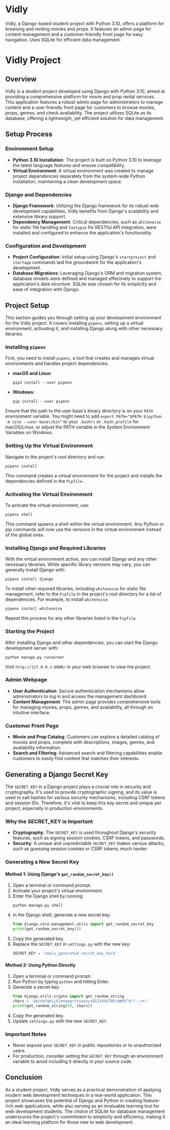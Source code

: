 # Vidly
Vidly, a Django-based student project with Python 3.10, offers a platform for browsing and renting movies and props. It features an admin page for content management and a customer-friendly front page for easy navigation. Uses SQLite for efficient data management.

# Vidly Project

## Overview

Vidly is a student project developed using Django with Python 3.10, aimed at providing a comprehensive platform for movie and prop rental services. This application features a robust admin page for administrators to manage content and a user-friendly front page for customers to browse movies, props, genres, and check availability. The project utilizes SQLite as its database, offering a lightweight, yet efficient solution for data management.

## Setup Process

### Environment Setup

- **Python 3.10 Installation**: The project is built on Python 3.10 to leverage the latest language features and ensure compatibility.
- **Virtual Environment**: A virtual environment was created to manage project dependencies separately from the system-wide Python installation, maintaining a clean development space.

### Django and Dependencies

- **Django Framework**: Utilizing the Django framework for its robust web development capabilities, Vidly benefits from Django's scalability and extensive library support.
- **Dependency Management**: Critical dependencies, such as `whitenoise` for static file handling and `tastypie` for RESTful API integration, were installed and configured to enhance the application's functionality.

### Configuration and Development

- **Project Configuration**: Initial setup using Django's `startproject` and `startapp` commands laid the groundwork for the application's development.
- **Database Migrations**: Leveraging Django's ORM and migration system, database models were defined and managed effectively to support the application's data structure. SQLite was chosen for its simplicity and ease of integration with Django.

## Project Setup

This section guides you through setting up your development environment for the Vidly project. It covers installing `pipenv`, setting up a virtual environment, activating it, and installing Django along with other necessary libraries.

### Installing `pipenv`

First, you need to install `pipenv`, a tool that creates and manages virtual environments and handles project dependencies.

- **macOS and Linux**:
    ```
    pip3 install --user pipenv
    ```
- **Windows**:
    ```
    pip install --user pipenv
    ```

Ensure that the path to the user base's binary directory is on your `PATH` environment variable. You might need to add `export PATH="$PATH:$(python -m site --user-base)/bin"` to your `.bashrc` or `.bash_profile` for macOS/Linux, or adjust the PATH variable in the System Environment Variables on Windows.

### Setting Up the Virtual Environment

Navigate to the project's root directory and run:
```
pipenv install
```

This command creates a virtual environment for the project and installs the dependencies defined in the `Pipfile`.

### Activating the Virtual Environment

To activate the virtual environment, use:
```
pipenv shell
```

This command spawns a shell within the virtual environment. Any Python or pip commands will now use the versions in the virtual environment instead of the global ones.

### Installing Django and Required Libraries

With the virtual environment active, you can install Django and any other necessary libraries. While specific library versions may vary, you can generally install Django with:
```
pipenv install django
```


To install other required libraries, including `whitenoise` for static file management, refer to the `Pipfile` in the project's root directory for a list of dependencies. For example, to install `whitenoise`:
```
pipenv install whitenoise
```


Repeat this process for any other libraries listed in the `Pipfile`.

### Starting the Project

After installing Django and other dependencies, you can start the Django development server with:
```
python manage.py runserver
```


Visit `http://127.0.0.1:8000/` in your web browser to view the project.

### Admin Webpage

- **User Authentication**: Secure authentication mechanisms allow administrators to log in and access the management dashboard.
- **Content Management**: The admin page provides comprehensive tools for managing movies, props, genres, and availability, all through an intuitive interface.

### Customer Front Page

- **Movie and Prop Catalog**: Customers can explore a detailed catalog of movies and props, complete with descriptions, images, genres, and availability information.
- **Search and Filtering**: Advanced search and filtering capabilities enable customers to easily find content that matches their interests.

## Generating a Django Secret Key

The `SECRET_KEY` in a Django project plays a crucial role in security and cryptography. It's used to provide cryptographic signing, and its value is used to salt hashes for various security mechanisms, including CSRF tokens and session IDs. Therefore, it's vital to keep this key secret and unique per project, especially in production environments.

### Why the SECRET_KEY is Important

- **Cryptography**: The `SECRET_KEY` is used throughout Django's security features, such as signing session cookies, CSRF tokens, and passwords.
- **Security**: A unique and unpredictable `SECRET_KEY` makes various attacks, such as guessing session cookies or CSRF tokens, much harder.

### Generating a New Secret Key

#### Method 1: Using Django's `get_random_secret_key()`

1. Open a terminal or command prompt.
2. Activate your project's virtual environment.
3. Enter the Django shell by running:
    ```
    python manage.py shell
    ```
4. In the Django shell, generate a new secret key:
    ```python
    from django.core.management.utils import get_random_secret_key
    print(get_random_secret_key())
    ```
5. Copy the generated key.
6. Replace the `SECRET_KEY` in `settings.py` with the new key:
    ```python
    SECRET_KEY = 'newly_generated_secret_key_here'
    ```

#### Method 2: Using Python Directly

1. Open a terminal or command prompt.
2. Run Python by typing `python` and hitting Enter.
3. Generate a secret key:
    ```python
    from django.utils.crypto import get_random_string
    chars = 'abcdefghijklmnopqrstuvwxyz0123456789!@#$%^&*(-_=+)'
    print(get_random_string(50, chars))
    ```
4. Copy the generated key.
5. Update `settings.py` with the new `SECRET_KEY`.

### Important Notes

- Never expose your `SECRET_KEY` in public repositories or to unauthorized users.
- For production, consider setting the `SECRET_KEY` through an environment variable to avoid including it directly in your source code.


## Conclusion

As a student project, Vidly serves as a practical demonstration of applying modern web development techniques in a real-world application. This project showcases the potential of Django and Python in creating feature-rich web applications, while also serving as an invaluable learning tool for web development students. The choice of SQLite for database management underscores the project's commitment to simplicity and efficiency, making it an ideal learning platform for those new to web development.

